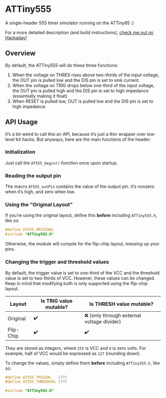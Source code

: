 # ATTiny555
A single-header 555 timer simulator running on the ATTiny85 :)

For a more detailed description (and build instructions), [check me out on Hackaday!](https://hackaday.io/project/183013-attiny555)

## Overview

By default, the ATTiny555 will do these three functions:

1. When the voltage on THRES rises above two-thirds of the input voltage, the OUT pin is pulled low and the DIS pin is set to sink current.
2. When the voltage on TRIG drops below one-third of the input voltage, the OUT pin is pulled high and the DIS pin is set to high impedance (essentially making it float)
3. When RESET is pulled low, OUT is pulled low and the DIS pin is set to high impedance.

## API Usage

It’s a bit weird to call this an API, because it’s just a thin wrapper over low-level bit hacks. But anyways, here are the main functions of the header:

### Initialization

Just call the `AT555_begin()` function once upon startup.

### Reading the output pin

The macro `AT555_outPin` contains the value of the output pin. It’s nonzero when it’s high, and zero when low.

### Using the “Original Layout”

If you’re using the original layout, define this **before** including `ATTiny555.h`, like so:

```c++
#define AT555_ORIGINAL
#include "ATTiny555.h"
```

Otherwise, the module will compile for the flip-chip layout, messing up your pins.

### Changing the trigger and threshold values

By default, the trigger value is set to one-third of the VCC and the threshold value is set to two-thirds of VCC. However, these values can be changed. Keep in mind that modifying both is only supported using the flip-chip layout.

| Layout    | Is TRIG value mutable? | Is THRESH value mutable?                    |
| --------- | ---------------------- | ------------------------------------------- |
| Original  | :heavy_check_mark:     | :x: (only through external voltage divider) |
| Flip-Chip | :heavy_check_mark:     | :heavy_check_mark:                          |

They are stored as integers, where `255` is VCC and `0` is zero volts. For example, half of VCC would be expressed as `127` (rounding down).

To change the values, simply define them **before** including `ATTiny555.h`, like so:

```c++
#define AT555_TRIGVAL   (??)
#define AT555_THRESHVAL (??)

#include "ATTiny555.h"
```


